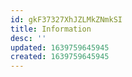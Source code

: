 ```yaml
---
id: gkF37327XhJZLMkZNmkSI
title: Information
desc: ''
updated: 1639759645945
created: 1639759645945
---
```


